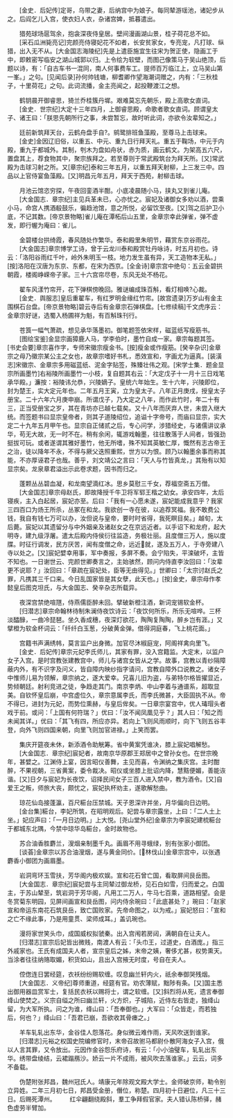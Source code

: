 <!-- { "loadSidebar": true } -->
　　[金史．后妃传]定哥，乌带之妻，后纳宫中为娘子。每同辇游瑶池，诸妃步从之。后阎乞儿入宫，使衣妇人衣，杂诸宫婢，抵暮遣出。 

　　猎苑球场扈驾余，抱衾深夜侍皇居。壁间漫画湖山景，桂子荷花总不如。 
　　[采石瓜洲毙亮记]完颜亮侍寝妃花不如者，长安贫家女，专亮宠，凡打球、纵猎，出入无不从。[大金国志海陵纪]先是上遣臣施宜生往宋为贺正使，隐画工于中，即敕密写临安之湖山城郭以归。上令绘为软壁，而图己像策马于吴山绝顶，后题以诗，有：「自古车书一混同，南人何事费车工。提师百万临江上，立马吴山第一峯。」之句。[见闻后录]孙何帅钱塘，柳耆卿作望海潮词赠之，内有：「三秋桂子，十里荷花」之句。此词流播，金主亮闻之，起投鞭渡江之想。 

　　鹤钥晨开御睿思，猗兰乔桂簇丹墀。艰难莫忘先朝乐，殿上高歌女直词。 
　　[金史．世宗纪]大定十三年四月，上御睿思殿，命歌者歌女直词。顾谓皇太子、诸王曰：「朕思先朝所行之事，未尝暂忘，故时听此词，亦欲令汝辈知之。」 

　　廷前新筑拜天台，云鹤舟盘手自?。鹓鹭排班鱼藻殿，至尊马上击球来。 
　　[金史]金因辽旧俗，以重五、中元、重九日行拜天礼。重五于鞠场，中元于内殿，重九于都城外。其制，刳木为盘如舟状，赤为质，画云鹤文。为架高五六尺，置盘其上，荐食物其中，聚宗族拜之。若至尊则于常武殿筑台为拜天所。[又]常武殿为击球习射之所。又[章宗纪]泰和三年五月，以重五拜天射柳，上三发三中。四品以上官侍宴鱼藻殿。[又]明昌元年五月，拜天于西苑，射柳击球。 

　　月池云馆恣穷探，午夜回銮酒半酣。小底凌晨随小马，挟丸又到雀儿庵。 
　　[大金国志．章宗纪]主见兵革未已，心亦忧之。宸妃及诸御女多劝以酒，尝乘小马，命宫人携酒殽鼓乐，徧趋池馆，意之所悦，必留饮至夜。[又]驾之后护卫小底，不记其数。[帝京景物略]雀儿庵在潭柘后山五里，金章宗幸此弹雀，弹不虚发，即行幄为庵曰：雀儿。 

　　金碧楼台拱绮霞，春风随处作繁华。泰和殿里朱明节，藉赏东京谷雨花。 
　　[大金国志]章宗博学工诗，曾于云龙川泰和殿赏牡丹咏诗，时五月初也。诗云：「洛阳谷雨红千叶，岭外朱明玉一枝。地力发生虽有异，天工造物本无私。」[按]洛阳在汉唐为东京、东都，在宋为西京。[全金诗]章宗宫中绝句：五云金碧拱朝霞，楼阁峥嵘帝子家。三十六宫帘尽卷，东风无处不杨花。 

　　翟车风漾竹帘开，花下弹棋傍晚回。雅谜编成珠百斛，看灯相唤?心裁。 
　　[金史．舆服志]皇后重翟车，有红罗明金缘红竹帘。[故宫遗录]万岁山有金主围棋石台盘。[帝京景物略]碧云寺后有金章宗石弹棋盘。[七修续稿]千文虎序云：金章宗好谜，选蜀入杨圃祥为魁，有百斛珠刊行。 

　　苍筤一幅气萧疏，想见承华落墨初。御笔题签依宋样，磁蓝纸写瘦筋书。 
　　[图绘宝鉴]金显宗画獐鹿人马，学李伯时，墨竹自成一家。章宗每题其签。[书史会要]章宗喜作字，专师宋徽宗瘦金书。[按]瘦金或作瘦筋。[癸辛杂识]金章宗之母乃徽宗某公主之女也，故章宗嗜好书札，悉效宣和，字画尤为逼真。[装潢志]宋徽宗、金章宗多用磁蓝纸、泥金字贴签，殊臻壮伟之观。[宋学士集．题金显宗所画墨竹]右裕陵所画墨竹一小枝，复自题其右云：「大定戊子十一月十三日戏笔承华殿。」濂按：裕陵讳允恭，兴陵嫡子。皇统六年始生。生十六年，兴陵即位，封为楚王，实大定元年也。二年五月王寅，立为皇太子。八年正月庚戌，授皇太子册宝。二十六年六月庚申崩。所谓戊子，乃大定之八年，而作此竹时，年二十有三，正当受册宝之岁，其在青坊亦已越七载矣。又十八年而厌弃人世，未尝入继大统。而签题书曰显宗皇帝者，则其子道陵绍位，追谥十字帝号，而庙曰显宗，实大定二十九年五月甲午也。显宗自正储贰之后，专心问学，涉猎经史，与诸儒讲议承华，苟无大故，无一时不在。稍有余闲，辄游戏翰墨，往往散落于人间者，皆强劲挺拔可玩。或者遂谓其雅好墨竹，他无所嗜，殊不知其英敏仁厚，慨然有志古帝王之治，徒以降年不永，不得与厥父迭照重熙，世方以为恨。顾乃以翰墨余事而称其能，不亦厚诬君子也哉。善乎，刘文靖公之言曰：「天人与竹皆真龙，」其殆有以知显宗矣。龙泉章君溢出示此卷求题，因书而归之。 

　　蓬颗丛丛碧血凝，和龙南望滴红冰。思乡莫慰三千女，荐福空斋五万僧。 
　　[大金国志]章宗母赵氏，即故降授千牛卫将军郓王楷之幼女。承安四年，太后寝疾，主入白起居，宸妃亦至。后曰：「我有一心愿未遂，宸妃能成我意乎？我家三四百口为炀王所杀，丛冢在和龙。我欲创一寺在彼，以追荐冥福。我不敢费公钱，我自有钱七万可以办，汝但说与皇帝，要时时省得，我死瞑目矣。」越旬，太后薨。宸妃以其遗留分与中外姻亲及诸赵女之在京远近者。以手诏下和龙府，起大明寺，建九级浮屠。遣太后殿内侍侯衍往监造，务极壮丽。且度僧三万人，施以度牒。时征行调发，民方厌苦，闻有度僧之命，远近就，遂及五万人，于寺旁建八寺以处之。[又]宸妃嬖幸用事，军中奏报，多屏不奏。会宁陷失，平滦破坏，主皆不知也。一日谢世云、完颜世卿奏言之，主始骇然，顾问内侍直李汝回曰：「汝辈更不说耶？」汝回曰：「章疏在宸妃处，臣等无由得见。」世卿曰：「太宗讨赵氏之罪，凡携其三千口来。今日乱国家皆是其女孽，此天也。」[按]金史，章宗母作孝懿皇后图克坦氏，与大金国志、癸辛杂志所载异。 

　　夜深宫禁绝喧豗，侍燕儒臣醉未回。擘破新橙注酒，新词宠锡软金杯。 
　　[归潜志]章宗命翰林待制朱澜侍夜饮诗云：「夜饮何所乐，所乐无喧哗。三杯淡醽醁，一曲冷琵琶。坐久香成穗，夜深灯欲花，陶陶复陶陶，醉乡岂有涯。」又擘橙为软金杯词云：「纤纤白玉葱，分破黄金弹。借得洞庭春，飞上桃花面。」 

　　宫籍书声满绣帏，莫言监户出身微。加官尽沐椒庭宠，阿阁祥禽向里飞。 
　　[金史．后妃传]章宗元妃李氏师儿，其家有罪，没入宫籍监。大定末，以监户女子入宫。是时宫教张建教宫中，师儿与诸宫女皆从之学。故事，宫教以青纱隔障蔽内外，有不识字及问义，皆自障内映纱指字请问，宫教自障外口说教之。诸女子中惟师儿易为领解，章宗纳之，遂大爱幸。兄喜儿旧为盗，与弟特尔格皆擢显近，势倾朝廷。射利竞进之徒，争趋走其门。南京李炳、中山李着与通谱系，超取显美。自钦怀皇后崩，中宫虚位久，章宗意属李氏，而李氏微甚，大臣固执不从。帝不得已，进封为元妃，而势位熏赫，与皇后侔矣。一日章宗宴宫中，优人瑇瑁头者戏于前。或问：「上国有何符瑞？」优曰：「汝不闻凤凰见乎？」其人曰：「知之而未闻其详。」优曰：「其飞有四，所应亦异。若向上飞则风雨顺时，向下飞则五谷丰登，向外飞则四国来朝，向里飞则加官进禄。」上笑而罢。 

　　集庆开筵夜未休，新添酒令助觥筹。省中黄案凭谁决，膝上宸妃唱解愁。 
　　[大金国志．章宗纪]宸妃者，故南京华原郡王郑居中之曾孙女也。在世宗晚年，甚嬖之。江渊侍上宴，因言昭仪善舞，主见而喜，令渊纳之集庆宫。主时酣醉，不果视朝，三省黄案，委令裁决。昭仪或坐膝上批诏内降，慧黠便媚，善能诙谐。[又]日夕与宸妃为长夜饮，诏择民间女子三百人进入禁中，教为酒令。[又]自爱王之叛，师旅大丧，颇忧之，宸妃执杯劝主，遂歌解愁曲。 

　　琼花仙岛接蓬瀛，百尺糚台压禁城。天子恩深许并坐，月华偏向日边明。 
　　[金台集]糚台，李妃所筑，在昭明观后。妃尝与章宗露坐，上曰：「二人土上坐。」妃应声曰：「一月日边明。」上大悦。[尧山堂外纪]金章宗为李宸妃建梳糚台于都城东北隅，今禁中琼华岛糚台，金时故物也。 

　　苏合油香胜麝兰，溲烟亲制墨千丸。画眉不用寻蛾绿，别有张家小御团。 
　　[谈荟]金章宗以苏合油溲烟，遂与黄金同价。[林伐山]金章宗宫中，以张遇麝香小御团为画眉墨。 

　　岩洞弯环玉雪扶，芳华阁内极欢娱。宣和花石曾亡国，看取屏间艮岳图。 
　　[大金国志．章宗纪]宸妃尝与主同辇过御龙桥，见石白如雪，归而爱之。白国主，于苏山辇至，筑岩洞于芳华阁，凡用工二万人，牛马七百乘，道路相望。会是冬赏菊东明园，见屏间画宣和艮岳图，问内侍余琬曰：「此底甚处？」琬曰：「赵家宣和帝运东南花石筑艮岳，致亡国败家。先帝命图之，以为戒。」宸妃怒曰：「宣和之亡不缘此事，乃是用童贯、梁师成耳。」盖讥琬也。 

　　漫将家世笑头巾，成国威权拟虢秦。出入宫闱若房闼，满朝自在让夫人。 
　　[归潜志]宣宗后妃皆出微贱，南渡人有云：「头巾王，过道史，白酒庞。」指三外戚家也。王氏有成国夫人者，宣宗皇后之姊，末帝之姨，奢侈尤甚，权势熏天。当涂者往往纳赂取媚，积货如山，且出入宫掖无时度，号自在夫人。 

　　倥偬连日罢经筵，衣袄纷纷赐软缠。叹息幽兰轩内火，祇余奉御哭残烟。 
　　[大金国志．义帝纪]尊师重道，经筵有官。劝农薄赋，黜陟有条。[又]国主悉出御用器皿赏军士，复括民衣袄以赐将士，谓之软缠。[又]斜烈将从死，遗言奉御绛山使焚之。义宗自缢之所曰幽兰轩，火方炽，子城陷，近侍左右皆走，独绛山留，为大军所执。问之为谁，绛山曰：「吾奉御也。」大军曰：「众皆走，而若独后，何也？」绛山曰：「吾君已崩，吾欲收其骨瘗之。」 

　　羊车轧轧出东华，金谷佳人怨落花。身似微云难作雨，天风吹送到谁家。 
　　[归潜志]元裕之权国史院编修官时，末帝召故驸马都尉仆散阿海女子入宫，俄以人言其罪，又令放出。元因作金谷怨乐府诗，有云：「小小油璧车，轧轧出东华。绣带盘绫结，云裙蹋鴈沙。娇云一片不成雨，被风吹去落谁家。」云云，词多不备载。 

　　伪楚附张邦昌，魏州冠氏人。靖康元年除观文殿大学士。金师破京师，勒令别立异姓。二年三月初七日，邦昌受金册，僭位，称楚。四月初十日避位，凡三十三日。后赐死潭州。 
　　红伞翩翻绕殿斜，羣工争拜假官家。夫人错认陈桥驿，赭色虚劳半臂加。 

